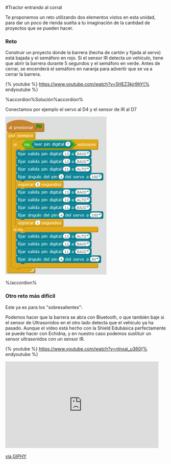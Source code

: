 #Tractor entrando al corral

Te proponemos un reto utilizando dos elementos vistos en esta unidad, para dar un poco de rienda suelta a tu imaginación de la cantidad de proyectos que se pueden hacer.

### Reto
Construir un proyecto donde la barrera (hecha de cartón y fijada al servo) está bajada y el semáforo en rojo. 
Si el sensor IR detecta un vehículo, tiene que abrir la barrera durante 5 segundos y el semáforo en verde.
Antes de cerrar, se encenderá el semáforo en naranja para advertir que se va a cerrar la barrera.

{% youtube %} https://www.youtube.com/watch?v=5HEZ3kjr9hY{% endyoutube %} 

%accordion%Solución%accordion%

Conectamos por ejemplo el servo al D4 y el sensor de IR al D7

![](/assets/tractor.png)

%/accordion%

### Otro reto más difícil
Este ya es para los "sobresalientes":

Podemos hacer que la barrera se abra con Bluetooth, o que también baje si el sensor de Ultrasonidos en el otro lado detecta que el vehículo ya ha pasado.
Aunque el vídeo está hecho con la Shield Edubásica perfectamente se puede hacer con Echidna, y en nuestro caso podemos sustituir un sensor ultrasonidos con un sensor IR.

{% youtube %}  https://www.youtube.com/watch?v=nlnxai_u360{% endyoutube %}  

<iframe src="https://giphy.com/embed/10HCjqOOLr3P8c" width="480" height="271" frameBorder="0" class="giphy-embed" allowFullScreen></iframe><p><a href="https://giphy.com/gifs/johnny-galecki-tbbt-leonard-hofstadter-10HCjqOOLr3P8c">via GIPHY</a></p>